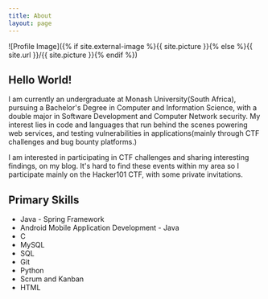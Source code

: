 ```yaml
---
title: About
layout: page
---
```

![Profile Image]({% if site.external-image %}{{ site.picture }}{% else %}{{ site.url }}/{{ site.picture }}{% endif %})

<h2> Hello World!</h2>

<p>I am currently an undergraduate at Monash University(South Africa), pursuing a Bachelor's Degree in Computer and Information Science, with a double major in Software Development and Computer Network security. My interest lies in code and languages that run behind the scenes powering web services, and testing vulnerabilities in applications(mainly through CTF challenges and bug bounty platforms.)</p>

<p>I am interested in participating in CTF challenges and sharing interesting findings, on my blog. It's hard to find these events within my area so I participate mainly on the Hacker101 CTF, with some private invitations.</p>

<h2>Primary Skills</h2>

<ul class="skill-list">
	<li>Java - Spring Framework</li>
	<li>Android Mobile Application Development - Java</li>
	<li>C</li>
	<li>MySQL</li>
	<li>SQL</li>
	<li>Git</li>
	<li>Python</li>
	<li>Scrum and Kanban</li>
	<li>HTML</li>
</ul>


